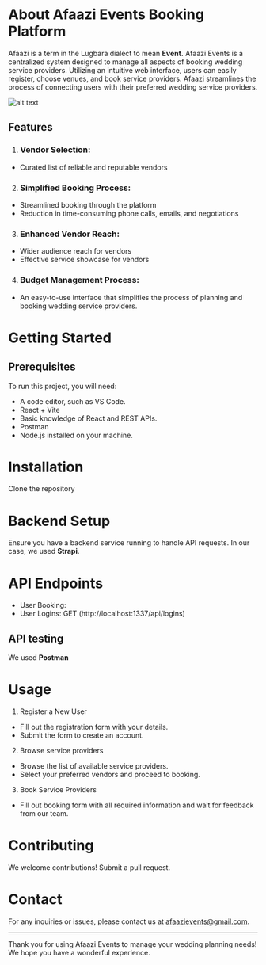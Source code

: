 # About Afaazi Events Booking Platform
Afaazi is a term in the Lugbara dialect to mean **Event.** 
Afaazi Events is a centralized system designed to manage all aspects of booking wedding service providers. Utilizing an intuitive web interface, users can easily register, choose venues, and book service providers. Afaazi streamlines the process of connecting users with their preferred wedding service providers.

![alt text](/public/images/Afaazi-image.png)

## Features
1. ### Vendor Selection: 
- Curated list of reliable and reputable vendors
2.  ### Simplified Booking Process:
- Streamlined booking through the platform
- Reduction in time-consuming phone calls, emails, and negotiations

3.  ### Enhanced Vendor Reach: 
- Wider audience reach for vendors
- Effective service showcase for vendors
 
4. ### Budget Management Process: 
- An easy-to-use interface that simplifies the process of planning and booking wedding service providers.

# Getting Started
## Prerequisites
To run this project, you will need:
- A code editor, such as VS Code.
- React + Vite
- Basic knowledge of React and REST APIs.
- Postman
- Node.js installed on your machine.


# Installation
Clone the repository

# Backend Setup
Ensure you have a backend service running to handle API requests. In our case, we used **Strapi**.

# API Endpoints
- User Booking:
- User Logins: GET (http://localhost:1337/api/logins)

## API testing
We used **Postman**

# Usage
1. Register a New User

- Fill out the registration form with your details.
- Submit the form to create an account.

2. Browse service providers

- Browse the list of available service providers.
- Select your preferred vendors and proceed to booking.

3. Book Service Providers
- Fill out booking form with all required information and wait for feedback from our team.

# Contributing
We welcome contributions! Submit a pull request.

# Contact
For any inquiries or issues, please contact us at afaazievents@gmail.com.

---
Thank you for using Afaazi Events to manage your wedding planning needs! We hope you have a wonderful experience.



